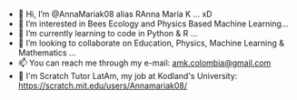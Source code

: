 - 👋 Hi, I’m @AnnaMariak08 alias RAnna María K ... xD
- 👀 I’m interested in Bees Ecology and Physics Based Machine Learning...
- 🌱 I’m currently learning to code in Python & R ...
- 💞️ I’m looking to collaborate on Education, Physics, Machine Learning & Mathematics ...
- 📫 You can reach me through my e-mail: amk.colombia@gmail.com
- 🚀 I'm Scratch Tutor LatAm, my job at Kodland's University: https://scratch.mit.edu/users/Annamariak08/

<!---
AnnaMariak08/AnnaMariak08 is a ✨ special ✨ repository because its `README.md` (this file) appears on your GitHub profile.
You can click the Preview link to take a look at your changes.
--->
